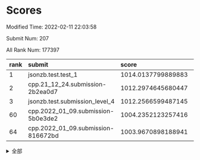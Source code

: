 # Scores

Modified Time: 2022-02-11 22:03:58

Submit Num: 207

All Rank Num: 177397

| rank |               submit               |       score        |       sigma        | pk_num |
| :--- | :--------------------------------- | :----------------- | :----------------- | :----- |
| 1    | jsonzb.test.test_1                 | 1014.0137799889883 | 0.8444099231608718 | 3424   |
| 2    | cpp.21_12_24.submission-2b2ea0d7   | 1012.2974645680447 | 0.7731084284346987 | 3426   |
| 3    | jsonzb.test.submission_level_4     | 1012.2566599487145 | 0.7742011916693451 | 3432   |
| 60   | cpp.2022_01_09.submission-5b0e3de2 | 1004.2352123257416 | 0.7098695708132492 | 3429   |
| 64   | cpp.2022_01_09.submission-816672bd | 1003.9670898188941 | 0.7111473737501413 | 3424   |


<details>
<summary>全部</summary>

| rank |                 submit                 |       score        |       sigma        | pk_num |
| :--- | :------------------------------------- | :----------------- | :----------------- | :----- |
| 1    | jsonzb.test.test_1                     | 1014.0137799889883 | 0.8444099231608718 | 3424   |
| 2    | cpp.21_12_24.submission-2b2ea0d7       | 1012.2974645680447 | 0.7731084284346987 | 3426   |
| 3    | jsonzb.test.submission_level_4         | 1012.2566599487145 | 0.7742011916693451 | 3432   |
| 4    | gobigger.level_3.submission_level_3_36 | 1011.9093533898367 | 0.8082872567969407 | 3429   |
| 5    | gobigger.level_3.submission_level_3_40 | 1011.3320313057209 | 0.7629524998662593 | 3430   |
| 6    | gobigger.level_3.submission_level_3_28 | 1011.2169010003331 | 0.7787727622128181 | 3428   |
| 7    | gobigger.level_3.submission_level_3_38 | 1011.2088014345833 | 0.777432079872242  | 3428   |
| 8    | gobigger.level_3.submission_level_3_16 | 1011.1240086012077 | 0.7824647030505263 | 3431   |
| 9    | gobigger.level_3.submission_level_3_9  | 1011.1086219246359 | 0.7684572084558546 | 3426   |
| 10   | gobigger.level_3.submission_level_3_13 | 1011.0208731667104 | 0.7814688460127065 | 3428   |
| 11   | gobigger.level_3.submission_level_3_42 | 1010.942093325657  | 0.7748820581049304 | 3429   |
| 12   | gobigger.level_3.submission_level_3_15 | 1010.7952049240548 | 0.7674629415183715 | 3431   |
| 13   | gobigger.level_3.submission_level_3_48 | 1010.7926125413545 | 0.7484006546916132 | 3430   |
| 14   | gobigger.level_3.submission_level_3_29 | 1010.6646786317986 | 0.7833750159190046 | 3429   |
| 15   | gobigger.level_3.submission_level_3_10 | 1010.6552801694621 | 0.7671329720469521 | 3428   |
| 16   | gobigger.level_3.submission_level_3_27 | 1010.568274398681  | 0.7629353576740115 | 3430   |
| 17   | gobigger.level_3.submission_level_3_46 | 1010.5526248965215 | 0.751200990392637  | 3421   |
| 18   | gobigger.level_3.submission_level_3_31 | 1010.4573186527991 | 0.7626747337404154 | 3425   |
| 19   | gobigger.level_3.submission_level_3_20 | 1010.433409635427  | 0.7684003261067415 | 3428   |
| 20   | gobigger.level_3.submission_level_3_21 | 1010.4116840362261 | 0.7714971425370208 | 3424   |
| 21   | gobigger.level_3.submission_level_3_41 | 1010.3885962375521 | 0.7548696743139891 | 3429   |
| 22   | gobigger.level_3.submission_level_3_30 | 1010.3558798277508 | 0.7720327882169924 | 3431   |
| 23   | gobigger.level_3.submission_level_3_8  | 1010.335077623448  | 0.7674763778913821 | 3425   |
| 24   | gobigger.level_3.submission_level_3_11 | 1010.322168733735  | 0.7619987704415183 | 3424   |
| 25   | gobigger.level_3.submission_level_3_5  | 1010.2734571510879 | 0.7690068147521886 | 3428   |
| 26   | gobigger.level_3.submission_level_3_44 | 1010.2711655775605 | 0.7756777460008001 | 3429   |
| 27   | gobigger.level_3.submission_level_3_24 | 1010.2576560035856 | 0.7356741093582766 | 3426   |
| 28   | gobigger.level_3.submission_level_3_39 | 1010.2508031456111 | 0.7443458677563898 | 3423   |
| 29   | gobigger.level_3.submission_level_3_23 | 1010.2173809952495 | 0.7881338549480352 | 3427   |
| 30   | gobigger.level_3.submission_level_3_32 | 1010.2030159326983 | 0.7712355690383688 | 3429   |
| 31   | gobigger.level_3.submission_level_3_25 | 1010.1453720894547 | 0.7743159526699716 | 3425   |
| 32   | gobigger.level_3.submission_level_3_6  | 1009.9464072744046 | 0.7462852254068609 | 3429   |
| 33   | gobigger.level_3.submission_level_3_35 | 1009.8558328366125 | 0.7681012682188711 | 3428   |
| 34   | gobigger.level_3.submission_level_3_4  | 1009.828989369107  | 0.7436481708941363 | 3425   |
| 35   | gobigger.level_3.submission_level_3_0  | 1009.8248134882637 | 0.7605053098642762 | 3425   |
| 36   | gobigger.level_3.submission_level_3_33 | 1009.7947017467357 | 0.7630374746972224 | 3423   |
| 37   | gobigger.level_3.submission_level_3_3  | 1009.7084953017278 | 0.7319130205062407 | 3426   |
| 38   | gobigger.level_3.submission_level_3_43 | 1009.7004550939946 | 0.7574292819797823 | 3431   |
| 39   | gobigger.level_3.submission_level_3_26 | 1009.6690693385075 | 0.7511248965993828 | 3426   |
| 40   | gobigger.level_3.submission_level_3_47 | 1009.6656127042747 | 0.7534957545365842 | 3427   |
| 41   | gobigger.level_3.submission_level_3_1  | 1009.6507396426299 | 0.7449086228921761 | 3430   |
| 42   | gobigger.level_3.submission_level_3_19 | 1009.6230808843203 | 0.7762987115500637 | 3427   |
| 43   | gobigger.level_3.submission_level_3_14 | 1009.4562653453503 | 0.7779563591502281 | 3426   |
| 44   | gobigger.level_3.submission_level_3_12 | 1009.2550750248436 | 0.7590417580847115 | 3425   |
| 45   | gobigger.level_3.submission_level_3_22 | 1009.1552013507983 | 0.7539006880735654 | 3428   |
| 46   | gobigger.level_3.submission_level_3_2  | 1009.0153758112717 | 0.7554255784931867 | 3426   |
| 47   | gobigger.level_3.submission_level_3_17 | 1008.9674553867393 | 0.7417279422598302 | 3431   |
| 48   | gobigger.level_3.submission_level_3_18 | 1008.6972281909956 | 0.7363560146193461 | 3423   |
| 49   | gobigger.level_3.submission_level_3_34 | 1008.6590582675311 | 0.7719991828236982 | 3432   |
| 50   | gobigger.level_3.submission_level_3_37 | 1008.2241971505346 | 0.7346505068618119 | 3424   |
| 51   | gobigger.level_3.submission_level_3_45 | 1008.2025584621122 | 0.7480423365694049 | 3433   |
| 52   | gobigger.level_3.submission_level_3_7  | 1008.1859268371868 | 0.7380362849190094 | 3429   |
| 53   | gobigger.level_3.submission_level_3_49 | 1007.8800677181804 | 0.7332648475690106 | 3428   |
| 54   | gobigger.level_1.submission_level_1_6  | 1004.6726464011653 | 0.7232554987412739 | 3431   |
| 55   | gobigger.level_1.submission_level_1_34 | 1004.570717950574  | 0.7320811790649306 | 3425   |
| 56   | gobigger.level_1.submission_level_1_4  | 1004.560865170547  | 0.7265261381881559 | 3427   |
| 57   | gobigger.level_1.submission_level_1_15 | 1004.3811468093365 | 0.7282709701761371 | 3427   |
| 58   | gobigger.level_1.submission_level_1_26 | 1004.3648146174186 | 0.728172788790426  | 3427   |
| 59   | gobigger.level_1.submission_level_1_39 | 1004.254169906198  | 0.7170228344270118 | 3432   |
| 60   | cpp.2022_01_09.submission-5b0e3de2     | 1004.2352123257416 | 0.7098695708132492 | 3429   |
| 61   | gobigger.level_1.submission_level_1_36 | 1004.0804455593458 | 0.7089581747878116 | 3427   |
| 62   | gobigger.level_1.submission_level_1_44 | 1004.0492974509054 | 0.7154942007960944 | 3422   |
| 63   | gobigger.level_1.submission_level_1_18 | 1003.9750632230342 | 0.7150825328501288 | 3431   |
| 64   | cpp.2022_01_09.submission-816672bd     | 1003.9670898188941 | 0.7111473737501413 | 3424   |
| 65   | gobigger.level_1.submission_level_1_30 | 1003.9342743030028 | 0.7075076681960587 | 3431   |
| 66   | gobigger.level_1.submission_level_1_29 | 1003.9316294331733 | 0.717441895833384  | 3430   |
| 67   | gobigger.level_1.submission_level_1_46 | 1003.8301832882516 | 0.7169724571558026 | 3431   |
| 68   | gobigger.level_1.submission_level_1_45 | 1003.8036844792347 | 0.7229991899519224 | 3425   |
| 69   | gobigger.level_1.submission_level_1_23 | 1003.70001370709   | 0.7229830247629628 | 3428   |
| 70   | gobigger.level_1.submission_level_1_31 | 1003.6791553501723 | 0.715845449805184  | 3428   |
| 71   | gobigger.level_1.submission_level_1_21 | 1003.6775045879301 | 0.7044785601562966 | 3425   |
| 72   | gobigger.level_1.submission_level_1_35 | 1003.553681897778  | 0.7129101715064418 | 3425   |
| 73   | gobigger.level_1.submission_level_1_41 | 1003.5162225440016 | 0.7200709305585807 | 3429   |
| 74   | gobigger.level_1.submission_level_1_38 | 1003.4820915626968 | 0.7168454823932184 | 3426   |
| 75   | gobigger.level_1.submission_level_1_49 | 1003.4802526059606 | 0.721128367160704  | 3427   |
| 76   | gobigger.level_1.submission_level_1_16 | 1003.4773512425922 | 0.7256397950098776 | 3431   |
| 77   | gobigger.level_1.submission_level_1_48 | 1003.3677673132386 | 0.7283125703065103 | 3431   |
| 78   | gobigger.level_1.submission_level_1_47 | 1003.3671630009775 | 0.7190630188220143 | 3426   |
| 79   | gobigger.level_1.submission_level_1_24 | 1003.348683152839  | 0.7167909297579437 | 3424   |
| 80   | gobigger.level_1.submission_level_1_5  | 1003.3342057977493 | 0.7248089607326703 | 3430   |
| 81   | gobigger.level_1.submission_level_1_10 | 1003.2891976197033 | 0.7158265448145835 | 3431   |
| 82   | gobigger.level_1.submission_level_1_32 | 1003.2697166299322 | 0.7188829470814644 | 3430   |
| 83   | gobigger.level_1.submission_level_1_9  | 1003.2607321181165 | 0.7272399158085577 | 3430   |
| 84   | gobigger.level_1.submission_level_1_8  | 1003.256124907032  | 0.7226207566007418 | 3428   |
| 85   | gobigger.level_1.submission_level_1_20 | 1003.1454808813991 | 0.7123327757986928 | 3431   |
| 86   | gobigger.level_1.submission_level_1_3  | 1003.12096499741   | 0.70987832503774   | 3425   |
| 87   | gobigger.level_1.submission_level_1_2  | 1003.0625790111291 | 0.7215203104611215 | 3434   |
| 88   | gobigger.level_1.submission_level_1_43 | 1003.0467135879439 | 0.7225937265070869 | 3429   |
| 89   | gobigger.level_1.submission_level_1_0  | 1003.0460595255985 | 0.715582935718055  | 3429   |
| 90   | gobigger.level_1.submission_level_1_19 | 1002.9900899652959 | 0.7127877751575825 | 3428   |
| 91   | gobigger.level_1.submission_level_1_37 | 1002.9627115660996 | 0.7140153768515565 | 3423   |
| 92   | gobigger.level_1.submission_level_1_27 | 1002.931697045871  | 0.710869440580372  | 3428   |
| 93   | gobigger.level_1.submission_level_1_13 | 1002.8860315005724 | 0.7212432369076833 | 3429   |
| 94   | gobigger.level_1.submission_level_1_22 | 1002.8447525818908 | 0.7128244957424407 | 3425   |
| 95   | gobigger.level_1.submission_level_1_14 | 1002.8427027963285 | 0.7125565312560864 | 3427   |
| 96   | gobigger.level_1.submission_level_1_25 | 1002.8414472895628 | 0.7192832470484926 | 3426   |
| 97   | gobigger.level_1.submission_level_1_33 | 1002.8164118336166 | 0.7212187149011462 | 3432   |
| 98   | gobigger.level_1.submission_level_1_40 | 1002.7958731202474 | 0.7166257842387957 | 3430   |
| 99   | gobigger.level_1.submission_level_1_17 | 1002.7076696052876 | 0.7277756053142453 | 3430   |
| 100  | gobigger.level_1.submission_level_1_1  | 1002.4449327074653 | 0.7098511460911745 | 3427   |
| 101  | gobigger.level_1.submission_level_1_42 | 1002.3180297424352 | 0.704338139963355  | 3426   |
| 102  | gobigger.level_1.submission_level_1_28 | 1002.1080424986548 | 0.7071096244658827 | 3426   |
| 103  | gobigger.level_1.submission_level_1_12 | 1002.0262390557681 | 0.7133372188095514 | 3433   |
| 104  | gobigger.level_1.submission_level_1_7  | 1001.9685293251084 | 0.7116627168688515 | 3429   |
| 105  | gobigger.level_1.submission_level_1_11 | 1001.8628713443526 | 0.723103719340478  | 3431   |
| 106  | gobigger.random.submission_random_7    | 997.3122301300364  | 0.7197659924789005 | 3431   |
| 107  | gobigger.random.submission_random_39   | 997.1098017049204  | 0.7090872942681274 | 3425   |
| 108  | gobigger.random.submission_random_8    | 997.0812706383521  | 0.7126419742531177 | 3423   |
| 109  | gobigger.random.submission_random_4    | 996.9686033673281  | 0.7223726932695869 | 3427   |
| 110  | gobigger.random.submission_random_24   | 996.7916940915727  | 0.7033566186863183 | 3430   |
| 111  | gobigger.random.submission_random_48   | 996.6766938437453  | 0.7132530356412705 | 3428   |
| 112  | gobigger.random.submission_random_2    | 996.5611126126931  | 0.7248004737408215 | 3433   |
| 113  | gobigger.random.submission_random_16   | 996.5505271727122  | 0.7079599719778681 | 3428   |
| 114  | gobigger.random.submission_random_11   | 996.5388592950014  | 0.7110573908689567 | 3427   |
| 115  | gobigger.random.submission_random_35   | 996.523250939336   | 0.720359335686046  | 3432   |
| 116  | gobigger.random.submission_random_29   | 996.4810965244393  | 0.7141715795932646 | 3426   |
| 117  | gobigger.random.submission_random_13   | 996.2881756201014  | 0.71358889214905   | 3427   |
| 118  | gobigger.random.submission_random_6    | 996.2618312846806  | 0.7129780425761584 | 3427   |
| 119  | gobigger.random.submission_random_27   | 996.2616687941032  | 0.7171494627857676 | 3423   |
| 120  | gobigger.random.submission_random_18   | 996.2591546021263  | 0.7065311505283884 | 3432   |
| 121  | gobigger.random.submission_random_34   | 996.2502734137455  | 0.7245204489170599 | 3432   |
| 122  | gobigger.random.submission_random_49   | 996.1831560792796  | 0.7123317651996118 | 3428   |
| 123  | gobigger.random.submission_random_40   | 996.1265192823553  | 0.7120327887288027 | 3431   |
| 124  | gobigger.random.submission_random_5    | 996.0392001481564  | 0.7031984074271751 | 3426   |
| 125  | gobigger.random.submission_random_38   | 996.0375699066168  | 0.7043723364031859 | 3427   |
| 126  | gobigger.random.submission_random_26   | 996.00707477029    | 0.7032678924658955 | 3430   |
| 127  | gobigger.random.submission_random_15   | 995.984736175576   | 0.712445373652351  | 3426   |
| 128  | gobigger.random.submission_random_32   | 995.92889443085    | 0.7093144558196539 | 3430   |
| 129  | gobigger.random.submission_random_31   | 995.9142689553701  | 0.7099197663095459 | 3429   |
| 130  | gobigger.random.submission_random_0    | 995.9122578253869  | 0.7237247712320658 | 3426   |
| 131  | gobigger.random.submission_random_17   | 995.8894969115369  | 0.7095242563855407 | 3424   |
| 132  | gobigger.random.submission_random_45   | 995.8549291880801  | 0.7172245321466153 | 3428   |
| 133  | gobigger.random.submission_random_23   | 995.7977568061274  | 0.712260886830019  | 3426   |
| 134  | gobigger.random.submission_random_25   | 995.7824554792855  | 0.7082552417497006 | 3434   |
| 135  | gobigger.random.submission_random_3    | 995.7621555928463  | 0.7003120752776261 | 3433   |
| 136  | gobigger.random.submission_random_43   | 995.7494263961637  | 0.7112596809510245 | 3428   |
| 137  | gobigger.random.submission_random_14   | 995.7417403533299  | 0.7096190491775993 | 3423   |
| 138  | gobigger.random.submission_random_30   | 995.7367281695164  | 0.7132261737768031 | 3424   |
| 139  | gobigger.random.submission_random_19   | 995.7315432029976  | 0.7050369752842809 | 3427   |
| 140  | gobigger.random.submission_random_47   | 995.6065126906888  | 0.7176481933561342 | 3429   |
| 141  | gobigger.random.submission_random_10   | 995.58852208322    | 0.7287011857543977 | 3429   |
| 142  | gobigger.random.submission_random_28   | 995.5776850261097  | 0.7105106524604042 | 3425   |
| 143  | gobigger.random.submission_random_37   | 995.576280818434   | 0.7196476874340137 | 3432   |
| 144  | gobigger.random.submission_random_42   | 995.4573853197439  | 0.7180560399497165 | 3428   |
| 145  | gobigger.random.submission_random_36   | 995.4141437097668  | 0.7093871169815055 | 3426   |
| 146  | gobigger.random.submission_random_33   | 995.4028640194648  | 0.7107258444682953 | 3427   |
| 147  | gobigger.random.submission_random_12   | 995.295036075499   | 0.715511568548647  | 3427   |
| 148  | gobigger.random.submission_random_20   | 995.2544704453607  | 0.7057523878506933 | 3431   |
| 149  | gobigger.random.submission_random_21   | 995.200027336326   | 0.7035916921603477 | 3421   |
| 150  | gobigger.random.submission_random_9    | 995.1727548743022  | 0.7133792558411581 | 3430   |
| 151  | gobigger.random.submission_random_41   | 994.9793598003266  | 0.7344840164018844 | 3428   |
| 152  | gobigger.random.submission_random_22   | 994.9616104529565  | 0.7223127624634068 | 3426   |
| 153  | gobigger.random.submission_random_46   | 994.7989566428013  | 0.7236921951762111 | 3424   |
| 154  | gobigger.random.submission_random_1    | 994.7280016890389  | 0.7106621175013916 | 3429   |
| 155  | gobigger.random.submission_random_44   | 994.325624877045   | 0.7182763685496316 | 3429   |
| 156  | gobigger.level_2.submission_level_2_10 | 994.1098522545145  | 0.7400450330731051 | 3432   |
| 157  | gobigger.level_2.submission_level_2_38 | 993.7732119007     | 0.7335937451570003 | 3426   |
| 158  | gobigger.level_2.submission_level_2_27 | 993.6458862850856  | 0.73301676827918   | 3430   |
| 159  | gobigger.level_2.submission_level_2_18 | 993.5591688371152  | 0.7448871389873796 | 3432   |
| 160  | gobigger.level_2.submission_level_2_21 | 993.3807536638986  | 0.7205318527514706 | 3422   |
| 161  | gobigger.level_2.submission_level_2_14 | 993.0849601039472  | 0.7379237956971471 | 3434   |
| 162  | gobigger.level_2.submission_level_2_13 | 993.0693229549878  | 0.7360948308636936 | 3432   |
| 163  | gobigger.level_2.submission_level_2_45 | 992.9461007445344  | 0.7407403116291513 | 3431   |
| 164  | gobigger.level_2.submission_level_2_31 | 992.8647554679956  | 0.7537360718908739 | 3427   |
| 165  | gobigger.level_2.submission_level_2_8  | 992.8331016087474  | 0.7514370723873366 | 3428   |
| 166  | gobigger.level_2.submission_level_2_22 | 992.5798610971356  | 0.7403865088111344 | 3428   |
| 167  | gobigger.level_2.submission_level_2_24 | 992.5457984105489  | 0.7296051188731311 | 3427   |
| 168  | gobigger.level_2.submission_level_2_36 | 992.5192902486573  | 0.7376851104911062 | 3427   |
| 169  | gobigger.level_2.submission_level_2_4  | 992.4838812102321  | 0.762777256107545  | 3427   |
| 170  | gobigger.level_2.submission_level_2_35 | 992.474417412093   | 0.7460566364121203 | 3426   |
| 171  | gobigger.level_2.submission_level_2_5  | 992.3398517026684  | 0.7487955620454777 | 3426   |
| 172  | gobigger.level_2.submission_level_2_41 | 992.3253625056839  | 0.7505607002580809 | 3429   |
| 173  | gobigger.level_2.submission_level_2_44 | 992.2013787774638  | 0.7345494107778402 | 3432   |
| 174  | gobigger.level_2.submission_level_2_32 | 992.1952748118284  | 0.7482782462450492 | 3430   |
| 175  | gobigger.level_2.submission_level_2_30 | 992.1792203222681  | 0.7292649761658688 | 3427   |
| 176  | gobigger.level_2.submission_level_2_40 | 992.0462484888803  | 0.7577710192113608 | 3426   |
| 177  | gobigger.level_2.submission_level_2_49 | 992.0099488785556  | 0.7477736938972056 | 3428   |
| 178  | gobigger.level_2.submission_level_2_6  | 991.9306324197472  | 0.7465681644985682 | 3425   |
| 179  | gobigger.level_2.submission_level_2_46 | 991.9227641224584  | 0.7322720456199269 | 3427   |
| 180  | gobigger.level_2.submission_level_2_15 | 991.8384467058565  | 0.7469995235721751 | 3433   |
| 181  | gobigger.level_2.submission_level_2_37 | 991.8299260462105  | 0.7479175206297582 | 3431   |
| 182  | gobigger.level_2.submission_level_2_42 | 991.796764099722   | 0.7637649267064318 | 3432   |
| 183  | gobigger.level_2.submission_level_2_20 | 991.6965443814125  | 0.7349619578699182 | 3429   |
| 184  | gobigger.level_2.submission_level_2_1  | 991.6685811853785  | 0.7543012777405838 | 3429   |
| 185  | gobigger.level_2.submission_level_2_17 | 991.6551690884103  | 0.7499752535174158 | 3431   |
| 186  | gobigger.level_2.submission_level_2_34 | 991.6324000687846  | 0.735372936021777  | 3427   |
| 187  | gobigger.level_2.submission_level_2_16 | 991.6238754236805  | 0.756985022760854  | 3430   |
| 188  | gobigger.level_2.submission_level_2_19 | 991.6082439472937  | 0.7601476290666535 | 3434   |
| 189  | gobigger.level_2.submission_level_2_33 | 991.5164784833835  | 0.7660420354846151 | 3426   |
| 190  | gobigger.level_2.submission_level_2_25 | 991.440883383      | 0.7538912054101674 | 3429   |
| 191  | gobigger.level_2.submission_level_2_12 | 991.4317845066464  | 0.7489676041383043 | 3424   |
| 192  | gobigger.level_2.submission_level_2_29 | 991.3394580217646  | 0.7361346453630699 | 3428   |
| 193  | gobigger.level_2.submission_level_2_48 | 991.3236181917881  | 0.7463457397401034 | 3429   |
| 194  | gobigger.level_2.submission_level_2_47 | 991.2738961749515  | 0.7553815106898046 | 3430   |
| 195  | gobigger.level_2.submission_level_2_43 | 991.2561916206646  | 0.7498843168506264 | 3427   |
| 196  | gobigger.level_2.submission_level_2_23 | 991.1808714186701  | 0.7629668620307333 | 3428   |
| 197  | gobigger.level_2.submission_level_2_2  | 991.1289713285665  | 0.7628784679564288 | 3426   |
| 198  | gobigger.level_2.submission_level_2_28 | 991.1251764328692  | 0.7591883071367544 | 3426   |
| 199  | gobigger.level_2.submission_level_2_7  | 991.1144072952451  | 0.757590117536573  | 3433   |
| 200  | gobigger.level_2.submission_level_2_9  | 991.0877781791515  | 0.7440749115565348 | 3429   |
| 201  | gobigger.level_2.submission_level_2_39 | 991.0811893596888  | 0.7668852075773651 | 3425   |
| 202  | gobigger.level_2.submission_level_2_11 | 990.9243551412959  | 0.7540550611826481 | 3423   |
| 203  | gobigger.level_2.submission_level_2_26 | 990.879275853592   | 0.7587401218831937 | 3425   |
| 204  | gobigger.level_2.submission_level_2_0  | 990.5141043809663  | 0.765683793731566  | 3428   |
| 205  | gobigger.level_2.submission_level_2_3  | 990.1390277282978  | 0.7645531337572226 | 3426   |
| 206  | gobigger.none.submission_none_0        | 977.029931917981   | 1.3377155000086884 | 3434   |
| 207  | gobigger.none.submission_none_1        | 976.9512454260745  | 1.335665068313997  | 3427   |

</details>